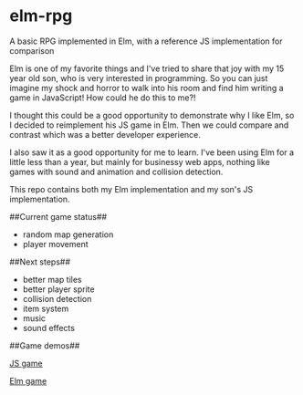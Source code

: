 # elm-rpg
A basic RPG implemented in Elm, with a reference JS implementation for comparison

Elm is one of my favorite things and I've tried to share that joy with my 15 year old son, who is very interested in programming. So you can just imagine my shock and horror to walk into his room and find him writing a game in JavaScript! How could he do this to me?!

I thought this could be a good opportunity to demonstrate why I like Elm, so I decided to reimplement his JS game in Elm. Then we could compare and contrast which was a better developer experience.

I also saw it as a good opportunity for me to learn. I've been using Elm for a little less than a year, but mainly for businessy web apps, nothing like games with sound and animation and collision detection. 

This repo contains both my Elm implementation and my son's JS implementation. 

##Current game status##
* random map generation
* player movement

##Next steps##
* better map tiles
* better player sprite
* collision detection
* item system
* music
* sound effects

##Game demos##

[JS game](https://joelclermont.github.io/elm-rpg/js/)

[Elm game](https://joelclermont.github.io/elm-rpg/elm/)
